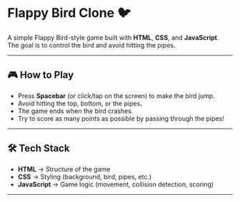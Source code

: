 # Flappy Bird Clone 🐦

A simple Flappy Bird-style game built with **HTML**, **CSS**, and **JavaScript**.  
The goal is to control the bird and avoid hitting the pipes.  

---

## 🎮 How to Play
- Press **Spacebar** (or click/tap on the screen) to make the bird jump.
- Avoid hitting the top, bottom, or the pipes.
- The game ends when the bird crashes.
- Try to score as many points as possible by passing through the pipes!

---

## 🛠️ Tech Stack
- **HTML** → Structure of the game  
- **CSS** → Styling (background, bird, pipes, etc.)  
- **JavaScript** → Game logic (movement, collision detection, scoring)  

---